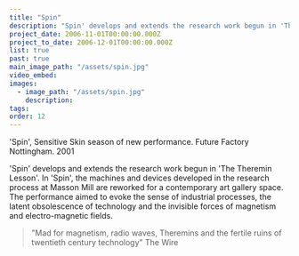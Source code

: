 ```yaml
---
title: "Spin"
description: "Spin' develops and extends the research work begun in 'The Theremin Lesson'."
project_date: 2006-11-01T00:00:00.000Z
project_to_date: 2006-12-01T00:00:00.000Z
list: true
past: true
main_image_path: "/assets/spin.jpg"
video_embed: 
images:
  - image_path: "/assets/spin.jpg"
    description:
tags:
order: 12
---
```

'Spin', Sensitive Skin season of new performance. Future Factory Nottingham. 2001

'Spin' develops and extends the research work begun in 'The Theremin Lesson'. In 'Spin', the machines and devices developed in the research process at Masson Mill are reworked for a contemporary art gallery space. The performance aimed to evoke the sense of industrial processes, the latent obsolescence of technology and the invisible forces of magnetism and electro-magnetic fields.

> "Mad for magnetism, radio waves, Theremins and the fertile ruins of twentieth century technology" The Wire